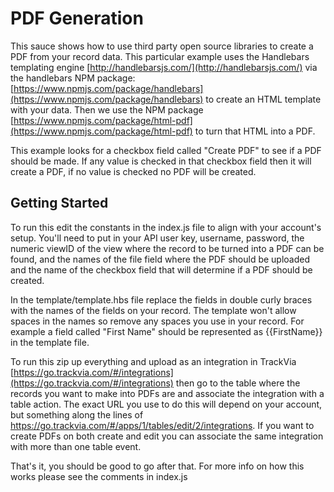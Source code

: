 # PDF Generation

This sauce shows how to use third party open source libraries to create a PDF from your record data. This particular example uses the Handlebars templating engine [http://handlebarsjs.com/](http://handlebarsjs.com/) via the handlebars NPM package: [https://www.npmjs.com/package/handlebars](https://www.npmjs.com/package/handlebars) to create an
HTML template with your data. Then we use the NPM package [https://www.npmjs.com/package/html-pdf](https://www.npmjs.com/package/html-pdf) to turn that HTML into a PDF.

This example looks for a checkbox field called "Create PDF" to see if a PDF should be made. If any value is checked in that checkbox field then it will create a PDF, if no value is checked no PDF will be created.
## Getting Started

To run this edit the constants in the index.js file to align with your account's setup. You'll need to put in your API user key, username, password, the numeric viewID of the view where the record to be turned into a PDF can be found, and the names of the file field where the PDF should be uploaded and the name of the checkbox field that will determine if a PDF should be created.

In the template/template.hbs file replace the fields in double curly braces with the names of the fields on your record. The template won't allow spaces in the names so remove any spaces you use in your record. For example a field called "First Name" should be represented as {{FirstName}} in the template file.

To run this zip up everything and upload as an integration in TrackVia [https://go.trackvia.com/#/integrations](https://go.trackvia.com/#/integrations) then go to the table where the records you want to make into PDFs are and associate the integration with a table action. The exact URL you use to do this will depend on your account, but something along the lines of https://go.trackvia.com/#/apps/1/tables/edit/2/integrations. If you want to create PDFs on both create and edit you can associate the same integration with more than one table event. 

That's it, you should be good to go after that. For more info on how this works please see the comments in index.js
